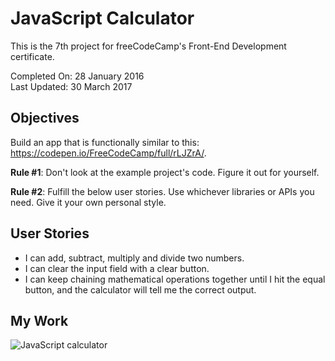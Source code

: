 # JavaScript Calculator

This is the 7th project for freeCodeCamp's Front-End Development certificate.

Completed On: 28 January 2016  
Last Updated: 30 March 2017

## Objectives

Build an app that is functionally similar to this: <https://codepen.io/FreeCodeCamp/full/rLJZrA/>.

**Rule #1**: Don't look at the example project's code. Figure it out for yourself.

**Rule #2**: Fulfill the below user stories. Use whichever libraries or APIs you need. Give it your own personal style.

## User Stories

- I can add, subtract, multiply and divide two numbers.
- I can clear the input field with a clear button.
- I can keep chaining mathematical operations together until I hit the equal button, and the calculator will tell me the correct output.

## My Work

![JavaScript calculator](https://cdn.rawgit.com/ayoisaiah/javascript-calculator/012d4c5f/screenshot.png)
